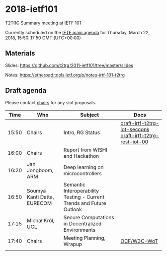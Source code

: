 # 2018-ietf101
T2TRG Summary meeting at IETF 101

Currently scheduled on the [IETF main agenda][] for Thursday,
March 22, 2018, 15:50..17:50 GMT (UTC+00:00)

[IETF main agenda]: https://tools.ietf.org/agenda/101/#101-thu-1550-t2trg
[DT-Main]: https://datatracker.ietf.org/meeting/101/agenda.html#t2trg

## Materials

Slides: <https://github.com/t2trg/2011-ietf101/tree/master/slides>

Notes: <https://etherpad.tools.ietf.org/p/notes-irtf-101-t2trg>

## Draft agenda

Please contact [chairs][] for any slot proposals.

|  Time | Who                         | Subject                                                               | Docs                                                                                                                                                                                 |
|-------|-----------------------------|-----------------------------------------------------------------------|--------------------------------------------------------------------------------------------------------------------------------------------------------------------------------------|
| 15:50 | Chairs                      | Intro, RG Status                                                      | [draft-irtf-t2trg-iot-seccons](https://tools.ietf.org/html/draft-irtf-t2trg-iot-seccons-11) [draft-irtf-t2trg-rest-iot-00](https://tools.ietf.org/html/draft-irtf-t2trg-rest-iot-00) |
| 16:00 | Chairs                      | Report from WISHI and Hackathon                                       |                                                                                                                                                                                      |
| 16:20 | Jan Jongboom, ARM           | Deep learning on microcontrollers                                     |                                                                                                                                                                                      |
| 16:50 | Soumya Kanti Datta, EURECOM | Semantic Interoperability Testing - Current Trends and Future Outlook |                                                                                                                                                                                      |
| 17:15 | Michał Król, UCL            | Secure Computations in Decentralized Environments                     |                                                                                                                                                                                      |
| 17:40 | Chairs                      | Meeting Planning, Wrapup                                              | [OCF/W3C-WoT][OCF]                                                                                                                                                                   |
|       |                             |                                                                       |                                                                                                                                                                                      |

[Berlin]: https://github.com/t2trg/2017-09-berlin
[OCF]: https://github.com/t2trg/2018-03-ocf
[chairs]: mailto:t2trg-chairs@irtf.org
